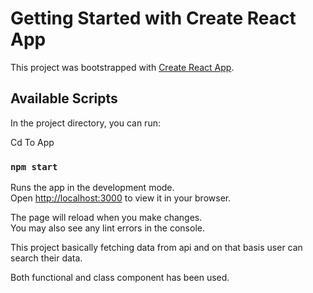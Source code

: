 # Getting Started with Create React App

This project was bootstrapped with [Create React App](https://github.com/facebook/create-react-app).

## Available Scripts

In the project directory, you can run:

Cd To App

### `npm start`

Runs the app in the development mode.\
Open [http://localhost:3000](http://localhost:3000) to view it in your browser.

The page will reload when you make changes.\
You may also see any lint errors in the console.

This project basically fetching data from api and on that basis user can search their data.

Both functional and class component has been used.



